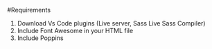 #Requirements

1. Download Vs Code plugins (Live server, Sass Live Sass Compiler)
2. Include Font Awesome in your HTML file
3. Include Poppins

